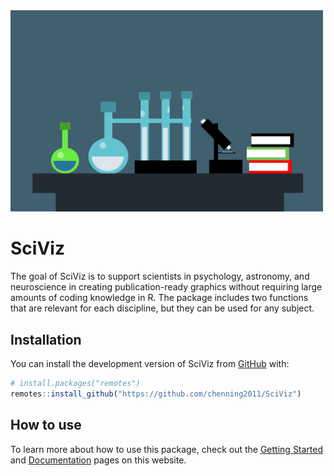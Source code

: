 
<!-- README.md is generated from README.Rmd. Please edit that file -->

<img src = "science-6566158_1280.png" width = 500>

# SciViz

<!-- badges: start -->
<!-- badges: end -->

The goal of SciViz is to support scientists in psychology, astronomy,
and neuroscience in creating publication-ready graphics without
requiring large amounts of coding knowledge in R. The package includes
two functions that are relevant for each discipline, but they can be
used for any subject.

## Installation

You can install the development version of SciViz from
[GitHub](https://github.com/) with:

``` r
# install.packages("remotes")
remotes::install_github("https://github.com/chenning2011/SciViz")
```

## How to use

To learn more about how to use this package, check out the [Getting
Started](https://chenning2011.github.io/SciViz/articles/SciViz.html) and
[Documentation](https://chenning2011.github.io/SciViz/reference/index.html)
pages on this website.
